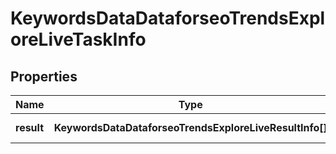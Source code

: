 # KeywordsDataDataforseoTrendsExploreLiveTaskInfo

## Properties

| Name | Type | Description | Notes |
|------------ | ------------- | ------------- | -------------|
**result** | **KeywordsDataDataforseoTrendsExploreLiveResultInfo[]** | array of results |[optional]|